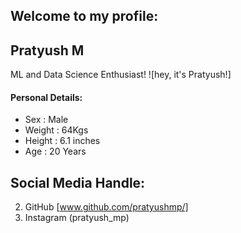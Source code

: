 ## Welcome to my profile:

## Pratyush M
ML and Data Science Enthusiast!
![hey, it's Pratyush!]

#### Personal Details:
- Sex    : Male
- Weight : 64Kgs
- Height : 6.1 inches
- Age    : 20 Years

## Social Media Handle:
2. GitHub [www.github.com/pratyushmp/]
3. Instagram (pratyush_mp)
